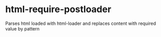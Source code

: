 # html-require-postloader
Parses html loaded with html-loader and replaces content with required value by pattern
